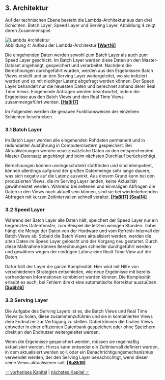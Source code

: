 ## 3. Architektur
Auf der technischen Ebene besteht die Lambda-Architektur aus den drei Schichten: Batch Layer, Speed Layer und Serving Layer. Abbildung 4 zeigt deren Zusammenspiel.  

![Lambda Architektur](/images/Lambda-Architektur.png)  
Abbildung 4: Aufbau der Lambda-Architektur [**[Wart16]**](7_Literaturverzeichnis.md)  

Die eingehenden Daten werden sowohl zum Batch Layer als auch zum Speed Layer geschickt. Im Batch Layer werden diese Daten an den Master-Dataset angehängt, gespeichert und verarbeitet. Nachdem die Berechnungen durchgeführt wurden, werden aus den Ergebnissen Batch Views erstellt und an den Serving Layer weitergeleitet, wo sie indiziert werden und so mit niedriger Latenz abgefragt werden können.
Der Speed Layer behandelt nur die neuesten Daten und berechnet anhand derer Real Time Views. Eingehende Anfragen werden beantwortet, indem die Ergebnisse aus den Batch Views und den Real Time Views zusammengeführt werden. [**[HaBi17]**](7_Literaturverzeichnis.md)  

Im Folgenden werden die genauen Funktionsweisen der einzelnen Schichten beschrieben.

### 3.1 Batch Layer
Im Batch Layer werden alle eingehenden Rohdaten permanent und in redundanter Ausführung in Computerclustern gespeichert. Bei Aktualisierungen werden neue zusätzliche Daten an den entsprechenden Master-Datensatz angehängt und beim nächsten Durchlauf berücksichtigt.  

Berechnungen können uneingeschränkt stattfinden und sind idempotent, können allerdings aufgrund der großen Datenmenge sehr lange dauern, was sich negativ auf die Latenz auswirkt. Aus diesem Grund kann bei den produzierten Views, die im Serving Layer landen, keine Aktualität gewährleistet werden. Während bei seltenen und einmaligen Abfragen die Daten in den Views noch aktuell sein können, sind sie bei wiederkehrenden Abfragen mit kurzen Zeitintervallen schnell veraltet. [**[HaBi17]**](7_Literaturverzeichnis.md) [**[Soul14]**](7_Literaturverzeichnis.md)   

### 3.2 Speed Layer
Während der Batch Layer alle Daten hält, speichert der Speed Layer nur ein begrenztes Datenfenster, zum Beispiel die letzten wenigen Stunden. Dabei hängt die Menge der Daten von der Hardware und vom Refresh-Intervall der Batch Views ab. Sobald die Batch Views aktualisiert werden, werden die alten Daten im Speed Layer gelöscht und der Vorgang neu gestartet. Durch diese Maßnahme können Berechnungen schneller durchgeführt werden und gewähren wegen der niedrigen Latenz eine Realt Time View auf die Daten. 

Dafür hält der Layer die ganze Komplexität. Hier wird mit Hilfe von verschiedenen Strategien entschieden, wie neue Ergebnisse mit bereits vorhandenen Informationen kombiniert werden können. Die Komplexität erlaubt es auch, bei Fehlern direkt eine automatische Korrektur auszuüben. [**[SuSh16]**](7_Literaturverzeichnis.md)   

### 3.3 Serving Layer
Die Aufgabe des Serving Layers ist es, die Batch Views und Real Time Views zu holen, diese zusammenzuführen und sie in kombinierten Views dem Endnutzer zur Verfügung zu stellen. Dabei können die finalen Views entweder in einer effizienten Datenbank gespeichert oder ohne Speichern direkt an den Endnutzer weitergeleitet werden.  

Wenn die Ergebnisse gespeichert werden, müssen sie regelmäßig aktualisiert werden. Hierzu kann entweder ein Zeitintervall definiert werden, in dem aktualisiert werden soll, oder ein Benachrichtigungsmechanismus verwendet werden, der den Serving Layer benachrichtigt, wenn dieser seine Views aktualisieren soll. [**[SuSh16]**](7_Literaturverzeichnis.md)   


[☜ vorheriges Kapitel](2_Grundlagen.md)
   |   [nächstes Kapitel ☞](4_Technologien.md)